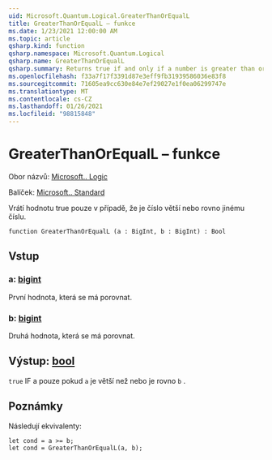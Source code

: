 ```yaml
---
uid: Microsoft.Quantum.Logical.GreaterThanOrEqualL
title: GreaterThanOrEqualL – funkce
ms.date: 1/23/2021 12:00:00 AM
ms.topic: article
qsharp.kind: function
qsharp.namespace: Microsoft.Quantum.Logical
qsharp.name: GreaterThanOrEqualL
qsharp.summary: Returns true if and only if a number is greater than or equal to another number.
ms.openlocfilehash: f33a7f17f3391d87e3eff9fb31939586036e83f8
ms.sourcegitcommit: 71605ea9cc630e84e7ef29027e1f0ea06299747e
ms.translationtype: MT
ms.contentlocale: cs-CZ
ms.lasthandoff: 01/26/2021
ms.locfileid: "98815848"
---
```

# <a name="greaterthanorequall-function"></a>GreaterThanOrEqualL – funkce

Obor názvů: [Microsoft.. Logic](xref:Microsoft.Quantum.Logical)

Balíček: [Microsoft.. Standard](https://nuget.org/packages/Microsoft.Quantum.Standard)


Vrátí hodnotu true pouze v případě, že je číslo větší nebo rovno jinému číslu.

```qsharp
function GreaterThanOrEqualL (a : BigInt, b : BigInt) : Bool
```


## <a name="input"></a>Vstup

### <a name="a--bigint"></a>a: [bigint](xref:microsoft.quantum.lang-ref.bigint)

První hodnota, která se má porovnat.


### <a name="b--bigint"></a>b: [bigint](xref:microsoft.quantum.lang-ref.bigint)

Druhá hodnota, která se má porovnat.



## <a name="output--bool"></a>Výstup: [bool](xref:microsoft.quantum.lang-ref.bool)

`true` IF a pouze pokud `a` je větší než nebo je rovno `b` .

## <a name="remarks"></a>Poznámky

Následují ekvivalenty:

```qsharp
let cond = a >= b;
let cond = GreaterThanOrEqualL(a, b);
```